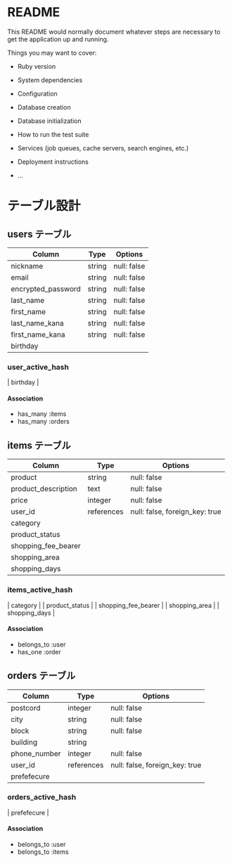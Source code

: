 # README

This README would normally document whatever steps are necessary to get the
application up and running.

Things you may want to cover:

* Ruby version

* System dependencies

* Configuration

* Database creation

* Database initialization

* How to run the test suite

* Services (job queues, cache servers, search engines, etc.)

* Deployment instructions

* ...
# テーブル設計

## users テーブル

| Column             | Type    | Options     |
| ------------------ | ------- | ----------- |
| nickname           | string  | null: false |
| email              | string  | null: false |
| encrypted_password | string  | null: false |
| last_name          | string  | null: false |
| first_name         | string  | null: false |
| last_name_kana     | string  | null: false |
| first_name_kana    | string  | null: false |
| birthday           |         |             |

### user_active_hash
| birthday     |
#### Association

- has_many :items
- has_many :orders



## items テーブル

| Column              | Type       | Options                       |
| ------------------- | ---------- | ----------------------------- |
| product             | string     | null: false                   |
| product_description | text       | null: false                   |
| price               | integer    | null: false                   |
| user_id             | references | null: false, foreign_key: true|
| category            |            |                               |
| product_status      |            |                               |
| shopping_fee_bearer |            |                               |
| shopping_area       |            |                               |
| shopping_days       |            |                               |


### items_active_hash
| category            |
| product_status      |
| shopping_fee_bearer |
| shopping_area       |
| shopping_days       |

#### Association

- belongs_to :user
- has_one :order




## orders テーブル

| Column       | Type       | Options                        |
| ------------ | ---------- | ------------------------------ |
| postcord     | integer    | null: false                    |
| city         | string     | null: false                    |
| block        | string     | null: false                    |
| building     | string     |                                |
| phone_number | integer    | null: false                    |
| user_id      | references | null: false, foreign_key: true |
| prefefecure  |            |                                |

### orders_active_hash
| prefefecure  |

#### Association

- belongs_to :user
- belongs_to :items